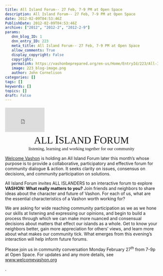 ```yaml
---
title: All Island Forum-- 27 Feb, 7-9 PM at Open Space
description: All Island Forum-- 27 Feb, 7-9 PM at Open Space
date: 2012-02-09T04:53:46Z
PublishDate: 2012-02-09T04:53:46Z
archive: ["2012", "2012-2", "2012-2-9"]
params:
   dnn_blog_ID: 1
   dnn_entry_ID: 223
   meta_title: All Island Forum-- 27 Feb, 7-9 PM at Open Space
   allow_comments: True
   display_copyright: False
   copyright: 
   permalink: https://vashonbeprepared.org/en-us/Home/EntryId/223/All-Island-Forum-27-Feb-7-9-PM-at-Open-Space
   image: 223_blog-image.png
   author: John Cornelison
categories: []
tags: []
keywords: []
topics: []
draft: False
---
```


<div class="wlWriterHeaderFooter" style="float:none; margin:0px; padding:4px 0px 4px 0px;"><iframe src="http://www.facebook.com/widgets/like.php?href=http://vashoneoc.org/Blogs/VashonPreparedness/tabid/164/EntryId/223/All-Island-Forum-27-Feb-7-9-PM-at-Open-Space.aspx" scrolling="no" frameborder="0" style="border:none; width:130px; height:80px"></iframe></div><p style="padding-bottom: 0px; line-height: normal; margin: 0in 0in 0pt; padding-top: 0px; mso-layout-grid-align: none" class="MsoNormal" align="center"><font size="6" face="Lithos Pro Regular"><span style="font-family: ; mso-bidi-font-size: 12.0pt; mso-bidi-font-family: calibri">ALL </span></font><font size="6" face="Lithos Pro Regular"><span style="font-family: ; mso-bidi-font-size: 12.0pt; mso-bidi-font-family: calibri"><font style="font-size: 28pt">I</font></span></font><font size="6" face="Lithos Pro Regular"><span style="font-family: ; mso-bidi-font-size: 12.0pt; mso-bidi-font-family: calibri">SLAND </span></font><font size="6" face="Lithos Pro Regular"><span style="font-family: ; mso-bidi-font-size: 12.0pt; mso-bidi-font-family: calibri"><font style="font-size: 28pt">F</font></span></font><font size="6" face="Lithos Pro Regular"><span style="font-family: ; mso-bidi-font-size: 12.0pt; mso-bidi-font-family: calibri">ORUM</span></font></p>  <p style="padding-bottom: 0px; line-height: normal; margin: 0in 0in 0pt; padding-top: 0px" class="NoteLevel2" align="center"><font size="2" face="Lithos Pro Regular"><span style="font-family: "><font style="font-size: 11pt">listening, learning and working together for our community</font></span></font></p>  <p><a title="http://www.welcomevashon.org/" href="http://www.welcomevashon.org/">Welcome Vashon</a> is holding an All Island Forum later this month’s whose purpose is to provide a collaborative, participatory and effective forum for community dialogue &amp; action. It seeks clarity on issues, consensus on decisions, and community participation on solutions.</p>  <p>All Island Forum invites ALL ISLANDERS to an interactive forum to explore <b>VASHON: </b><b>What really matters to you? </b>Join friends and neighbors to share ideas about the character and future of Vashon. For each of us, what are the essential characteristics of a Vashon worth working for? </p>  <p>We are asking for wide reaching community participation as we as we hone our skills at listening and expressing our opinions, and begin to build a process through which we can make more nuanced and consensual decisions about matters that effect our islands as a whole. Get to know your neighbors better, gain more appreciation for others’ views, and learn more about what makes our community tick. What emerges from this evening’s interaction will help inform future forums. </p>  <p>Please join us in community conversation Monday February 27<sup>th</sup> from 7-9p at Open Space. For updates and any more details, see <a title="http://www.welcomevashon.org/" href="http://www.welcomevashon.org">www.welcomevashon.org</a></p>  <p>. </p>
